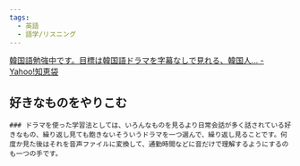 ```yaml
---
tags:
  - 英語
  - 語学/リスニング
---
```

[韓国語勉強中です。目標は韓国語ドラマを字幕なしで見れる、韓国人... - Yahoo!知恵袋](https://detail.chiebukuro.yahoo.co.jp/qa/question_detail/q11290707581?query=%E5%BF%9C%E6%8F%B4%E3%81%97%E3%81%A6%E3%81%BE%E3%81%99%20%E9%9F%93%E5%9B%BD%E8%AA%9E)

## 好きなものをやりこむ

```
### ドラマを使った学習法としては、いろんなものを見るより日常会話が多く話されている好きなもの、繰り返し見ても飽きないそういうドラマを一つ選んで、繰り返し見ることです。何度か見た後はそれを音声ファイルに変換して、通勤時間などに音だけで理解するようにするのも一つの手です。
```

